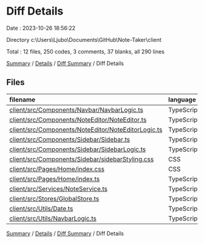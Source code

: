 # Diff Details

Date : 2023-10-26 18:56:22

Directory c:\\Users\\Ljubo\\Documents\\GitHub\\Note-Taker\\client

Total : 12 files,  250 codes, 3 comments, 37 blanks, all 290 lines

[Summary](results.md) / [Details](details.md) / [Diff Summary](diff.md) / Diff Details

## Files
| filename | language | code | comment | blank | total |
| :--- | :--- | ---: | ---: | ---: | ---: |
| [client/src/Components/Navbar/NavbarLogic.ts](/client/src/Components/Navbar/NavbarLogic.ts) | TypeScript | 11 | 0 | 3 | 14 |
| [client/src/Components/NoteEditor/NoteEditor.ts](/client/src/Components/NoteEditor/NoteEditor.ts) | TypeScript | 37 | 0 | 8 | 45 |
| [client/src/Components/NoteEditor/NoteEditorLogic.ts](/client/src/Components/NoteEditor/NoteEditorLogic.ts) | TypeScript | 67 | 2 | 12 | 81 |
| [client/src/Components/Sidebar/Sidebar.ts](/client/src/Components/Sidebar/Sidebar.ts) | TypeScript | 58 | 0 | 12 | 70 |
| [client/src/Components/Sidebar/SidebarLogic.ts](/client/src/Components/Sidebar/SidebarLogic.ts) | TypeScript | 96 | 1 | 16 | 113 |
| [client/src/Components/Sidebar/sidebarStyling.css](/client/src/Components/Sidebar/sidebarStyling.css) | CSS | 25 | 0 | 5 | 30 |
| [client/src/Pages/Home/index.css](/client/src/Pages/Home/index.css) | CSS | -1 | 0 | 0 | -1 |
| [client/src/Pages/Home/index.ts](/client/src/Pages/Home/index.ts) | TypeScript | 5 | 0 | 0 | 5 |
| [client/src/Services/NoteService.ts](/client/src/Services/NoteService.ts) | TypeScript | 15 | 0 | 1 | 16 |
| [client/src/Stores/GlobalStore.ts](/client/src/Stores/GlobalStore.ts) | TypeScript | 12 | 0 | 0 | 12 |
| [client/src/Utils/Date.ts](/client/src/Utils/Date.ts) | TypeScript | 4 | 3 | -2 | 5 |
| [client/src/Utils/NavbarLogic.ts](/client/src/Utils/NavbarLogic.ts) | TypeScript | -79 | -3 | -18 | -100 |

[Summary](results.md) / [Details](details.md) / [Diff Summary](diff.md) / Diff Details